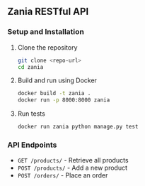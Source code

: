 ## Zania RESTful API

### Setup and Installation
1. Clone the repository
   ```sh
   git clone <repo-url>
   cd zania
   ```
2. Build and run using Docker
   ```sh
   docker build -t zania .
   docker run -p 8000:8000 zania
   ```
3. Run tests
   ```sh
   docker run zania python manage.py test
   ```

### API Endpoints
- `GET /products/` - Retrieve all products
- `POST /products/` - Add a new product
- `POST /orders/` - Place an order
